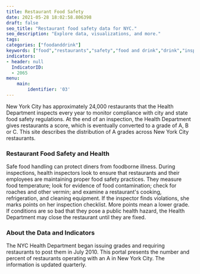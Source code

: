 ```yaml
---
title: Restaurant Food Safety
date: 2021-05-28 18:02:58.806398
draft: false
seo_title: "Restaurant food safety data for NYC."
seo_description: "Explore data, visualizations, and more."
tags: 
categories: ["foodanddrink"]
keywords: ["food","restaurants","safety","food and drink","drink","inspection"]
indicators:
- header: null
  IndicatorID: 
  - 2065
menu:
    main:
        identifier: '03'
---
```


New York City has approximately 24,000 restaurants that the Health Department inspects every year to monitor compliance with city and state food safety regulations. At the end of an inspection, the Health Department gives restaurants a score, which is eventually converted to a grade of A, B or C. This site describes the distribution of A grades across New York City restaurants.

### Restaurant Food Safety and Health

Safe food handling can protect diners from foodborne illness. During inspections, health inspectors look to ensure that restaurants and their employees are maintaining proper food safety practices. They measure food temperature; look for evidence of food contamination; check for roaches and other vermin; and examine a restaurant's cooking, refrigeration, and cleaning equipment. If the inspector finds violations, she marks points on her inspection checklist. More points mean a lower grade. If conditions are so bad that they pose a public health hazard, the Health Department may close the restaurant until they are fixed.

### About the Data and Indicators

The NYC Health Department began issuing grades and requiring restaurants to post them in July 2010. This portal presents the number and percent of restaurants operating with an A in New York City. The information is updated quarterly.
